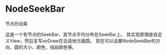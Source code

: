 # NodeSeekBar
节点托动条

这是一个有节点的SeekBar，其节点平均分布在SeekBar上。
其实现原理是自定义View，然后复写onDraw在合适地方画圆。
现在可以设置NodeSeekBar的方向，圆的大小、颜色，线段颜色等。
